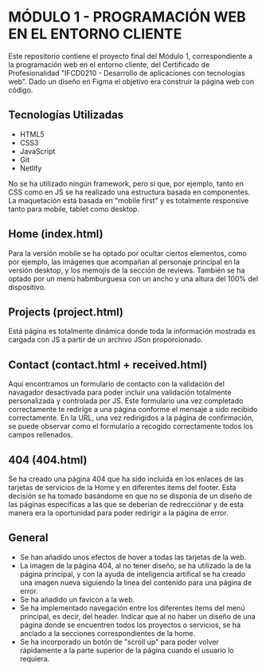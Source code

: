 # MÓDULO 1 - PROGRAMACIÓN WEB EN EL ENTORNO CLIENTE
Este repositorio contiene el proyecto final del Módulo 1, correspondiente a la programación web en el entorno cliente, del Certificado de Profesionalidad "IFCD0210 - Desarrollo de aplicaciones con tecnologías web". Dado un diseño en Figma el objetivo era construir la página web con código.

## Tecnologías Utilizadas
- HTML5
- CSS3
- JavaScript
- Git
- Netlify

No se ha utilizado ningún framework, pero si que, por ejemplo, tanto en CSS como en JS se ha realizado una estructura basada en componentes. La maquetación está basada en "mobile first" y es totalmente responsive tanto para mobile, tablet como desktop.

## Home (index.html)
Para la versión mobile se ha optado por ocultar ciertos elementos, como por ejemplo, las imágenes que acompañan al personaje principal en la versión desktop, y los memojis de la sección de reviews. También se ha optado por un menú habmburguesa con un ancho y una altura del 100% del dispositivo.

## Projects (project.html)
Está página es totalmente dinámica donde toda la información mostrada es cargada con JS a partir de un archivo JSon proporcionado.

## Contact (contact.html + received.html)
Aquí encontramos un formulario de contacto con la validación del navagador desactivada para poder incluir una validación totalmente personalizada y controlada por JS. Este formulario una vez completado correctamente te redirige a una página conforme el mensaje a sido recibido correctamente. En la URL, una vez redirigidos a la página de confirmación, se puede observar como el formulario a recogido correctamente todos los campos rellenados.

## 404 (404.html)
Se ha creado una página 404 que ha sido incluida en los enlaces de las tarjetas de servicios de la Home y en diferentes items del footer. Esta decisión se ha tomado basándome en que no se disponia de un diseño de las páginas específicas a las que se deberían de redrecciónar y de esta manera era la oportunidad para poder redirigir a la página de error.

## General
- Se han añadido unos efectos de hover a todas las tarjetas de la web.
- La imagen de la página 404, al no tener diseño, se ha utilizado la de la página principal, y con la ayuda de inteligencia artifical se ha creado una imagen nueva siguiendo la linea del contenido para una página de error.
- Se ha añadido un favicon a la web.
- Se ha implementado navegación entre los diferentes items del menú principal, es decir, del header. Indicar que al no haber un diseño de una página donde se encuentren todos los proyectos o servicios, se ha anclado a la secciones correspondientes de la home.
- Se ha incorporado un botón de "scroll up" para poder volver rápidamente a la parte superior de la página cuando el usuario lo requiera.
